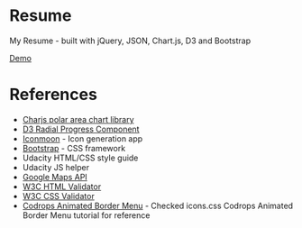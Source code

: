 <h1>Resume</h1>
<p>My Resume - built with jQuery, JSON, Chart.js, D3 and Bootstrap</p>
<p><a href="http://lei-clearsky.github.io/lei-resume/">Demo</a></p>

<h1>References</h1>
<ul>
	<li><a href="http://www.chartjs.org/docs/#polar-area-chart">Charjs polar area chart library</li>
	<li><a href="http://www.brightpointinc.com/clients/brightpointinc.com/library/radialProgress/index.html?source=d3js">D3 Radial Progress Component</li>
	<li><a href="https://icomoon.io/app/#/select">Iconmoon</a> - Icon generation app</li>
	<li><a href="http://getbootstrap.com/">Bootstrap</a> - CSS framework</li>
	<li>Udacity HTML/CSS style guide</li>
	<li>Udacity JS helper</li>
	<li><a href="https://developers.google.com/maps/documentation/javascript/tutorial">Google Maps API</a></li>
	<li><a href="http://validator.w3.org/">W3C HTML Validator</a></li>
	<li><a href="http://jigsaw.w3.org/css-validator/">W3C CSS Validator</a></li>
	<li><a href="https://github.com/codrops/AnimatedBorderMenus/blob/master/css/icons.css">Codrops Animated Border Menu</a> - Checked icons.css Codrops Animated Border Menu tutorial for reference</li>
</ul>

